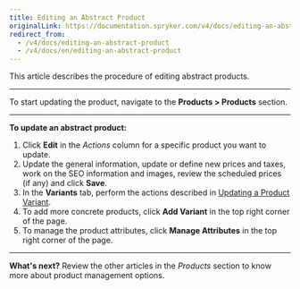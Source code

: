 ```yaml
---
title: Editing an Abstract Product
originalLink: https://documentation.spryker.com/v4/docs/editing-an-abstract-product
redirect_from:
  - /v4/docs/editing-an-abstract-product
  - /v4/docs/en/editing-an-abstract-product
---
```


This article describes the procedure of editing abstract products.
***
To start updating the product, navigate to the **Products > Products** section.
***
**To update an abstract product:**
1. Click **Edit** in the _Actions_ column for a specific product you want to update.
2. Update the general information, update or define new prices and taxes, work on the SEO information and images, review the scheduled prices (if any) and click **Save**. 
3. In the **Variants** tab, perform the actions described in  [Updating a Product Variant](/docs/scos/dev/user-guides/202001.0/back-office-user-guide/products/products/concrete-products/updating-a-prod). 
4. To add more concrete products, click **Add Variant** in the top right corner of the page. 
5. To manage the product attributes, click **Manage Attributes** in the top right corner of the page. 
***
**What's next?**
Review the other articles in the _Products_ section to know more about product management options.
